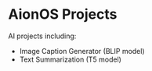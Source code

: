 # AionOS Projects

AI projects including:

- Image Caption Generator (BLIP model)
- Text Summarization (T5 model)
